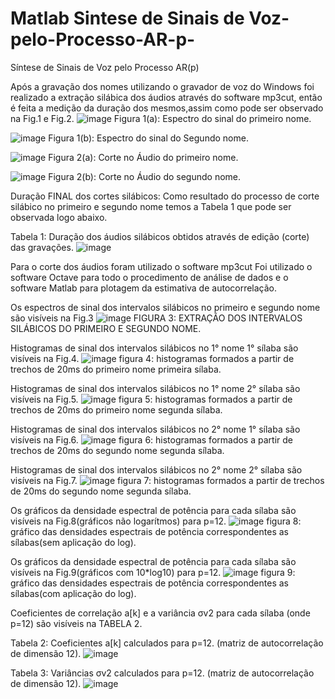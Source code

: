 # Matlab Sintese de Sinais de Voz-pelo-Processo-AR-p-
Síntese de Sinais de Voz pelo Processo AR(p) 


Após a gravação dos nomes utilizando o gravador de voz do Windows foi realizado a extração silábica dos áudios através do software mp3cut, então é feita a medição da duração dos mesmos,assim como pode ser observado na Fig.1 e Fig.2.
![image](https://user-images.githubusercontent.com/67208118/184558550-ec7f7ec6-bc38-4f77-9db4-b64af75e892f.png)
Figura 1(a): Espectro do sinal do primeiro nome.  

![image](https://user-images.githubusercontent.com/67208118/184558552-6f171efa-7c4d-4ecf-aac8-b004f15021c3.png)
Figura 1(b): Espectro do sinal do Segundo nome.  

![image](https://user-images.githubusercontent.com/67208118/184558568-49f8ae44-5dad-4d93-aeec-6ca0ab44bafe.png)
Figura 2(a): Corte no Áudio do primeiro nome.

![image](https://user-images.githubusercontent.com/67208118/184558582-eb168b27-d474-452a-b264-151d818809e7.png)
Figura 2(b): Corte no Áudio do segundo nome. 

Duração FINAL dos cortes silábicos:
Como  resultado do processo de corte silábico no primeiro e segundo nome temos a Tabela 1 que pode ser observada logo abaixo.

Tabela 1: Duração dos áudios silábicos obtidos através de edição (corte) das gravações.
![image](https://user-images.githubusercontent.com/67208118/184558675-9556be4a-e6b6-41de-a5b9-091c556b88e9.png)

Para o corte dos áudios foram utilizado o software mp3cut
Foi utilizado o software Octave para todo o procedimento de análise de dados e o software Matlab para plotagem da estimativa de autocorrelação. 

Os espectros de sinal dos intervalos silábicos no primeiro e segundo nome são visíveis na Fig.3
![image](https://user-images.githubusercontent.com/67208118/184852991-a635ecd8-7a25-47f0-806e-54c1a5d1ea02.png)
FIGURA 3: EXTRAÇÃO DOS INTERVALOS SILÁBICOS DO PRIMEIRO E SEGUNDO NOME.

Histogramas de sinal dos intervalos silábicos no 1° nome 1° sílaba são visíveis na Fig.4.
![image](https://user-images.githubusercontent.com/67208118/184853252-05e59a37-4bdd-4db0-8941-7fc75e9b782e.png)
figura 4: histogramas formados a partir  de trechos de 20ms do primeiro nome primeira sílaba.


Histogramas de sinal dos intervalos silábicos no 1° nome 2° sílaba são visíveis na Fig.5.
![image](https://user-images.githubusercontent.com/67208118/184853600-ea03c4b5-cd1f-436e-b781-47795189ce98.png)
figura 5: histogramas formados a partir  de trechos de 20ms do primeiro nome segunda sílaba.

Histogramas de sinal dos intervalos silábicos no 2° nome 1° sílaba são visíveis na Fig.6.
![image](https://user-images.githubusercontent.com/67208118/184853982-8b84b80b-3a63-4bb1-b857-fd8e66f31bd8.png)
figura 6: histogramas formados a partir  de trechos de 20ms do segundo nome segunda sílaba.

Histogramas de sinal dos intervalos silábicos no 2° nome 2° sílaba são visíveis na Fig.7.
![image](https://user-images.githubusercontent.com/67208118/184854067-e9944d01-fa94-4c9b-84b6-5431291eae51.png)
figura 7: histogramas formados a partir  de trechos de 20ms do segundo nome segunda sílaba.

Os gráficos da densidade espectral de potência para cada sílaba são visíveis na Fig.8(gráficos não logarítmos) para p=12.
![image](https://user-images.githubusercontent.com/67208118/184854217-7d04baec-67b0-4534-8141-44906bf254e8.png)
figura 8: gráfico das densidades espectrais de potência correspondentes as sílabas(sem aplicação do log).

Os gráficos da densidade espectral de potência para cada sílaba são visíveis na Fig.9(gráficos com 10*log10) para p=12.
![image](https://user-images.githubusercontent.com/67208118/184854363-443e9e4f-0b84-4422-a522-1b3fa1f57064.png)
figura 9: gráfico das densidades espectrais de potência correspondentes as sílabas(com aplicação do log).

Coeficientes de correlação a[k] e a variância σv2 para cada sílaba (onde p=12) são visíveis na TABELA 2.

Tabela 2: Coeficientes a[k] calculados para p=12. (matriz de autocorrelação de dimensão 12).
![image](https://user-images.githubusercontent.com/67208118/184854705-49214391-1b3b-4a4f-902f-9dd97e3b97a4.png)

Tabela 3: Variâncias  σv2 calculados para p=12. (matriz de autocorrelação de dimensão 12).
![image](https://user-images.githubusercontent.com/67208118/184855024-7867a67b-8fa0-49cd-bb9d-2e400abee218.png)



